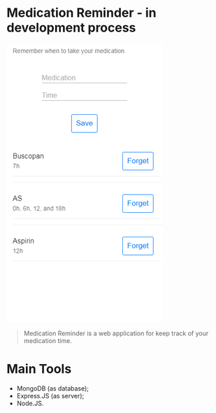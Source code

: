 # Medication Reminder - in development process

![ProjectScreenshot](https://raw.githubusercontent.com/Haple/Medication-Reminder/master/Screenshot.png)

> Medication Reminder is a web application for keep track of your medication time.

# Main Tools
- MongoDB (as database);
- Express.JS (as server);
- Node.JS.